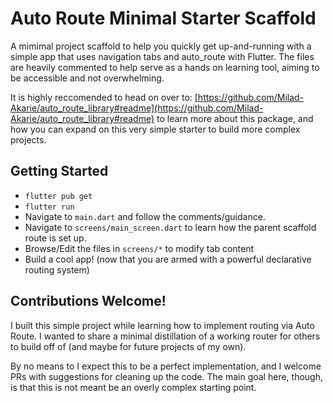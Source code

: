 # Auto Route Minimal Starter Scaffold

A mimimal project scaffold to help you quickly get up-and-running with a simple app that uses navigation tabs
and auto_route with Flutter. The files are heavily commented to help serve as a hands on learning tool, aiming
to be accessible and not overwhelming.

It is highly reccomended to head on over to: [https://github.com/Milad-Akarie/auto_route_library#readme](https://github.com/Milad-Akarie/auto_route_library#readme) to learn more about this package, and how you can expand on
this very simple starter to build more complex projects.

## Getting Started

- `flutter pub get`
- `flutter run`
- Navigate to `main.dart` and follow the comments/guidance.
- Navigate to `screens/main_screen.dart` to learn how the parent scaffold route is set up.
- Browse/Edit the files in `screens/*` to modify tab content
- Build a cool app! (now that you are armed with a powerful declarative routing system)

## Contributions Welcome!

I built this simple project while learning how to implement routing via Auto Route. I wanted to share a minimal distillation of a working router for others 
to build off of (and maybe for future projects of my own). 

By no means to I expect this to be a perfect implementation, and I welcome PRs with suggestions for cleaning up the code. 
The main goal here, though, is that this is not meant be an overly complex starting point.

